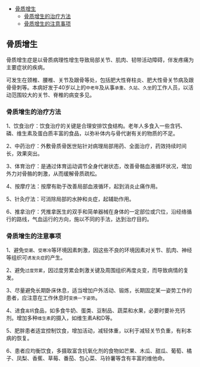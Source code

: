 

- [骨质增生](#骨质增生)
    - [骨质增生的治疗方法](#骨质增生的治疗方法)
    - [骨质增生的注意事项](#骨质增生的注意事项)



## 骨质增生

骨质增生症是以骨质病理性增生导致局部关节、肌肉、韧带活动障碍，伴发疼痛为主要症状的疾病。

可发生在颈椎、腰椎、关节及跟骨等处，包括肥大性脊柱炎、肥大性骨关节病及跟骨骨刺等。本病好发于40岁以上的`中老年`及从事`承重`、`久站`、`久坐`的工作人员，以活动范围较大的关节、脊椎的病变多见。


### 骨质增生的治疗方法

1、饮食治疗：饮食治疗的关键是合理安排饮食结构。老年人多食入一些含钙、磷、维生素及蛋白质丰富的食品，以弥补体内与骨代谢有关的物质的不足。

2、中药治疗：外敷骨质骨医世贴针对病理局部用药、全面治疗，药效持续时间长，效果突出。

3、体育治疗：是通过体育运动调节全身代谢状态，改善骨骼血液循环状况，增加外力对骨骼的刺激，从而缓解骨质疏松。

4、按摩疗法：按摩有助于改善局部血液循环，起到消炎止痛作用。

5、针灸疗法：可消除局部的水肿和炎症，起辅助作用。

6、推拿治疗：凭推拿医生的双手和简单器械在身体的一定部位或穴位，沿经络循行的路线，气血运行的方向，施以不同的手法，达到治疗目的。

### 骨质增生的注意事项

1、避免`受潮`、`受寒冷`等环境因素刺激，因这些不良的环境因素对关节、肌肉、神经等组织可`诱发炎症`的产生。

2、避免`过度劳累`，因过度劳累会刺激关键及周围组织再度炎变，而导致病情的复发。

3、尽量避免长期卧床休息，适当增加户外活动、锻炼，长期固定某一姿势工作的患者，应注意在工作休息时`变换一下姿势`。

4、进食`高钙`食品，如多食牛奶、蛋类、豆制品、蔬菜和水果，必要时要补充钙剂。增加多种`维生素`的摄入，如维生素A和D等。

5、肥胖患者适宜控制饮食，增加活动，减轻体重，以利于减轻关节负重，有利本病的恢复。

6、患者应均衡饮食，多摄取富含抗氧化剂的食物如芒果、木瓜、甜瓜、葡萄、橘子、凤梨、香蕉、草莓、番茄、包心菜、马铃薯等含有丰富的维他命。


